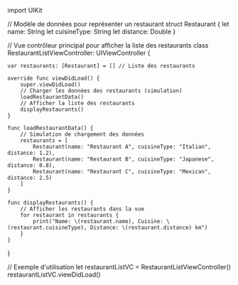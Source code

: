 import UIKit

// Modèle de données pour représenter un restaurant
struct Restaurant {
    let name: String
    let cuisineType: String
    let distance: Double
}

// Vue contrôleur principal pour afficher la liste des restaurants
class RestaurantListViewController: UIViewController {
    
    var restaurants: [Restaurant] = [] // Liste des restaurants
    
    override func viewDidLoad() {
        super.viewDidLoad()
        // Charger les données des restaurants (simulation)
        loadRestaurantData()
        // Afficher la liste des restaurants
        displayRestaurants()
    }
    
    func loadRestaurantData() {
        // Simulation de chargement des données
        restaurants = [
            Restaurant(name: "Restaurant A", cuisineType: "Italian", distance: 1.2),
            Restaurant(name: "Restaurant B", cuisineType: "Japanese", distance: 0.8),
            Restaurant(name: "Restaurant C", cuisineType: "Mexican", distance: 2.5)
        ]
    }
    
    func displayRestaurants() {
        // Afficher les restaurants dans la vue
        for restaurant in restaurants {
            print("Name: \(restaurant.name), Cuisine: \(restaurant.cuisineType), Distance: \(restaurant.distance) km")
        }
    }
}

// Exemple d'utilisation
let restaurantListVC = RestaurantListViewController()
restaurantListVC.viewDidLoad()
